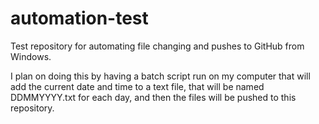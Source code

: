 # automation-test
Test repository for automating file changing and pushes to GitHub from Windows.

I plan on doing this by having a batch script run on my computer that will add the current date and time to a text file, that will be named DDMMYYYY.txt for each day, and then the files will be pushed to this repository.
